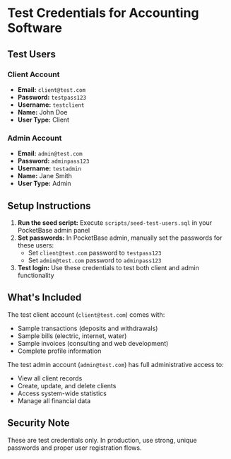 # Test Credentials for Accounting Software

## Test Users

### Client Account
- **Email:** `client@test.com`
- **Password:** `testpass123`
- **Username:** `testclient`
- **Name:** John Doe
- **User Type:** Client

### Admin Account  
- **Email:** `admin@test.com`
- **Password:** `adminpass123`
- **Username:** `testadmin`
- **Name:** Jane Smith
- **User Type:** Admin

## Setup Instructions

1. **Run the seed script:** Execute `scripts/seed-test-users.sql` in your PocketBase admin panel
2. **Set passwords:** In PocketBase admin, manually set the passwords for these users:
   - Set `client@test.com` password to `testpass123`
   - Set `admin@test.com` password to `adminpass123`
3. **Test login:** Use these credentials to test both client and admin functionality

## What's Included

The test client account (`client@test.com`) comes with:
- Sample transactions (deposits and withdrawals)
- Sample bills (electric, internet, water)
- Sample invoices (consulting and web development)
- Complete profile information

The test admin account (`admin@test.com`) has full administrative access to:
- View all client records
- Create, update, and delete clients
- Access system-wide statistics
- Manage all financial data

## Security Note

These are test credentials only. In production, use strong, unique passwords and proper user registration flows.
